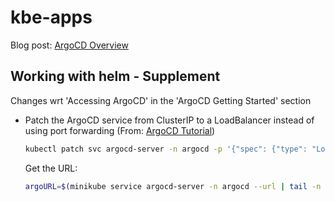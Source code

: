 # kbe-apps

Blog post: [ArgoCD Overview](https://kubebyexample.com/learning-paths/argo-cd/argo-cd-overview)
## Working with helm - Supplement

Changes wrt 'Accessing ArgoCD' in the 'ArgoCD Getting Started' section

- Patch the ArgoCD service from ClusterIP to a LoadBalancer instead of using port forwarding (From: [ArgoCD Tutorial](https://redhat-scholars.github.io/argocd-tutorial/argocd-tutorial/index.html))
  ```bash
  kubectl patch svc argocd-server -n argocd -p '{"spec": {"type": "LoadBalancer"}}'
  ```

  Get the URL:
  ```bash
  argoURL=$(minikube service argocd-server -n argocd --url | tail -n 1 | sed -e 's|http://||')
  ```